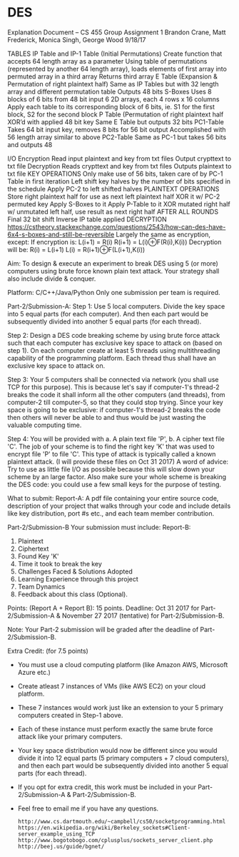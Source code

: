 # DES

Explanation Document – CS 455 Group Assignment 1
Brandon Crane, Matt Frederick, Monica Singh, George Wood
9/18/17

TABLES
  IP Table and IP-1 Table (Initial Permutations)
    Create function that accepts 64 length array as a parameter
    Using table of permutations (represented by another 64 length array), loads elements of first array into permuted array         in a third array
    Returns third array
  E Table (Expansion & Permutation of right plaintext half)
    Same as IP Tables but with 32 length array and different permutation table
    Outputs 48 bits
  S-Boxes
    Uses 8 blocks of 6 bits from 48 bit input
    6 2D arrays, each 4 rows x 16 columns
    Apply each table to its corresponding block of 6 bits, ie. S1 for the first block, S2 for the second block
  P Table (Permutation of right plaintext half XOR’d with applied 48 bit key
    Same E Table but outputs 32 bits
  PC1-Table
    Takes 64 bit input key, removes 8 bits for 56 bit output
    Accomplished with 56 length array similar to above
  PC2-Table
    Same as PC-1 but takes 56 bits and outputs 48

I/O
  Encryption
    Read input plaintext and key from txt files
    Output crypttext to txt file
  Decryption
    Reads crypttext and key from txt files
    Outputs plaintext to txt file
KEY OPERATIONS
  Only make use of 56 bits, taken care of by PC-1 Table in first iteration
  Left shift key halves by the number of bits specified in the schedule
  Apply PC-2 to left shifted halves
PLAINTEXT OPERATIONS
  Store right plaintext half for use as next left plaintext half
  XOR it w/ PC-2 permuted key
  Apply S-Boxes to it
  Apply P-Table to it
  XOR mutated right half w/ unmutated left half, use result as next right half
AFTER ALL ROUNDS
  Final 32 bit shift
  Inverse IP table applied
DECRYPTION
  https://cstheory.stackexchange.com/questions/2543/how-can-des-have-6x4-s-boxes-and-still-be-reversible
  Largely the same as encryption, except:
    If encryption is:
      L(i+1) = R(i)
      R(i+1) = L(i)⊕F(R(i),K(i))
    Decryption will be:
      R(i) = L(i+1)
      L(i) = R(i+1)⊕F(L(i+1),K(i))


Aim: To design &  execute an experiment to break DES using 5 (or more) computers
 using brute force known plain text attack. Your strategy shall also include
 divide & conquer.

Platform: C/C++/Java/Python
Only one submission per team is required.

Part-2/Submission-A:
Step 1: Use 5 local computers. Divide the key space into 5 equal parts
(for each computer). And then each part would be subsequently divided into
another 5 equal parts (for each thread).

Step 2: Design a DES code breaking scheme by using brute force attack such that
each computer has exclusive key space to attack on (based on step 1). On each
computer create at least 5 threads using multithreading capability of the
programming platform. Each thread thus shall have an exclusive key space to
attack on.

Step 3: Your 5 computers shall be connected via network (you shall use TCP for
this purpose). This is because let's say if computer-1's thread-2 breaks the
code it shall inform all the other computers (and threads), from computer-2
till computer-5, so that they could stop trying. Since your key space is going
to be exclusive: if computer-1's thread-2 breaks the code then others will never
be able to and thus would be just wasting the valuable computing time.

Step 4: You will be provided with a. A plain text file 'P', b. A cipher text
file 'C'. The job of your scheme is to find the right key 'K' that was used to
encrypt file 'P' to file 'C'. This type of attack is typically called a known
plaintext attack. (I will provide these files on Oct 31 2017)
A word of advice: Try to use as little file I/O as possible because this will
slow down your scheme by an large factor. Also make sure your whole scheme is
breaking the DES code: you could use a few small keys for the purpose of testing.

What to submit: Report-A: A pdf file containing your entire source code,
description of your project that walks through your code and include details
like key distribution, port #s etc., and each team member contribution.

Part-2/Submission-B
Your submission must include: Report-B:
1. Plaintext
2. Ciphertext
3. Found Key 'K'
4. Time it took to break the key
5. Challenges Faced & Solutions Adopted
6. Learning Experience through this project
7. Team Dynamics
8. Feedback about this class (Optional).

Points: (Report A + Report B): 15 points.
Deadline: Oct 31 2017 for Part-2/Submission-A & November 27 2017 (tentative)
for Part-2/Submission-B.

Note: Your Part-2 submission will be graded after the deadline of
Part-2/Submission-B.

Extra Credit: (for 7.5 points)
+ You must use a cloud computing platform (like Amazon AWS, Microsoft Azure etc.)
+ Create atleast 7 instances of VMs (like AWS EC2) on your cloud platform.
+ These 7 instances would work just like an extension to your 5 primary
  computers created in Step-1 above.
+ Each of these instance must perform exactly the same brute force attack like
  your primary computers.
+ Your key space distribution would now be different since you would divide it
  into 12 equal parts (5 primary computers + 7 cloud computers), and then each
  part would be subsequently divided into another 5 equal parts (for each
  thread).
+ If you opt for extra credit, this work must be included in your
  Part-2/Submission-A & Part-2/Submission-B.
+ Feel free to email me if you have any questions.



      http://www.cs.dartmouth.edu/~campbell/cs50/socketprogramming.html
      https://en.wikipedia.org/wiki/Berkeley_sockets#Client-server_example_using_TCP
      http://www.bogotobogo.com/cplusplus/sockets_server_client.php
      http://beej.us/guide/bgnet/

